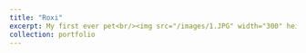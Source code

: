 ```yaml
---
title: "Roxi"
excerpt: My first ever pet<br/><img src="/images/1.JPG" width="300" height="300">
collection: portfolio
---
```


